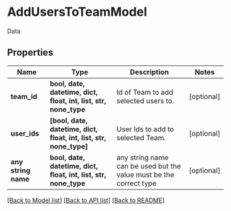 # AddUsersToTeamModel

Data

## Properties
Name | Type | Description | Notes
------------ | ------------- | ------------- | -------------
**team_id** | **bool, date, datetime, dict, float, int, list, str, none_type** | Id of Team to add selected users to. | [optional] 
**user_ids** | **[bool, date, datetime, dict, float, int, list, str, none_type]** | User Ids to add to selected Team. | [optional] 
**any string name** | **bool, date, datetime, dict, float, int, list, str, none_type** | any string name can be used but the value must be the correct type | [optional]

[[Back to Model list]](../README.md#documentation-for-models) [[Back to API list]](../README.md#documentation-for-api-endpoints) [[Back to README]](../README.md)


